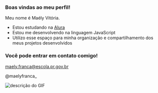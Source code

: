 ### Boas vindas ao meu perfil!

Meu nome é Maély Vitória.

- Estou estudando na [Alura](https://www.alura.com.br)
- Estou me desenvolvendo na linguagem JavaScript
- Utilizo esse espaço para minha organização e compartilhamento dos meus projetos desenvolvidos

### Você pode entrar em contato comigo!

  maely.franca@escola.pr.gov.br
 
  @maelyfranca_

![descrição do GIF](https://media.tenor.com/LsYPAE9JiP8AAAAd/rolando-ronaldo.gif)
